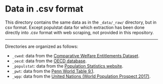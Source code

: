# Data in .csv format

This directory contains the same data as in the `_data/_raw/` directory, but in csv format. Except populstat data for which extraction has been done directly into .csv format with web scraping, not provided in this repository.

---

Directories are organized as follows:

- `_cwed`: data from the [Comparative Welfare Entitlements Dataset](http://cwed2.org/).
- `_oecd`: data from the [OECD database](https://data.oecd.org/).
- `_populstat`: data from the [Population Statistics website](https://web.archive.org/web/20170201224557/http://populstat.info/).
- `_pwt`: data from the [Penn World Table 9.1](https://www.rug.nl/ggdc/productivity/pwt/).
- `_wpp`: data from the [United Nations (World Population Prospect 2017)](https://population.un.org/wpp/).
